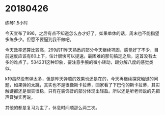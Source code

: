 # 20180426

练琴1.5小时

今天宣布了996，之后有点不知道怎么办才好了，如果单休的话，周末也不能指望多练多少。但愿不要逼到我不做吧。

今天效率还算比较高，299的11昨天熟悉的部分今天继续巩固，感觉好了不少，目前速度应该有80上下，估计很快可以提速。最困难的那句搞定之后，这首没有太多的难点了。534231这种印象，要注意手腕的微小转动，跟分解八度的感觉类似。

k19虽然没有弹太多，但是昨天弹顺的效果也还是在的，今天再继续探究触键的问题，如果弹的太跳，其实也不是很像斯卡拉蒂，回家看了下巴伦的斯卡拉蒂，其实触键都还是很实很稳，只有在装饰音的部分体现出轻盈。所以还是听老师说的先把声音弹实再说。

其他的都是复习为主了，休息时间顺那么两三次。
